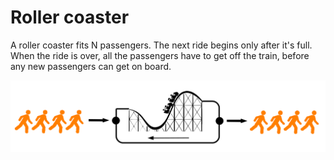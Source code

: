 # Roller coaster

A roller coaster fits N passengers. The next ride begins only after it's full. When the ride is over, all the passengers have to get off the train, before any new passengers can get on board.

![rollercoaster](rollercoaster.PNG)


